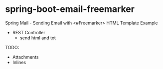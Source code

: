 # spring-boot-email-freemarker
Spring Mail - Sending Email with &lt;#Freemarker> HTML Template Example

* REST Controller
  * send html and txt



TODO:
* Attachments
* Inlines
